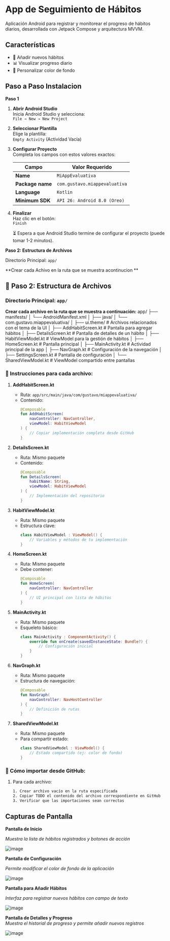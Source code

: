 # App de Seguimiento de Hábitos

Aplicación Android para registrar y monitorear el progreso de hábitos diarios, desarrollada con Jetpack Compose y arquitectura MVVM.

## Características
- 📝 Añadir nuevos hábitos
- 📊 Visualizar progreso diario
- 🎨 Personalizar color de fondo



## Paso a Paso Instalacion

**Paso 1**
1. **Abrir Android Studio**  
   Inicia Android Studio y selecciona:  
   `File → New → New Project`

2. **Seleccionar Plantilla**  
   Elige la plantilla:  
   `Empty Activity` (Actividad Vacía)

3. **Configurar Proyecto**  
   Completa los campos con estos valores exactos:

   | Campo | Valor Requerido |
   |-------|-----------------|
   | **Name** | `MiAppEvaluativa` |
   | **Package name** | `com.gustavo.miappevaluativa` |
   | **Language** | `Kotlin` |
   | **Minimum SDK** | `API 26: Android 8.0 (Oreo)` |

4. **Finalizar**  
   Haz clic en el botón:  
   `Finish`

   ⏳ Espera a que Android Studio termine de configurar el proyecto (puede tomar 1-2 minutos).

**Paso 2: Estructura de Archivos**

 Directorio Principal: `app/`


**Crear cada Achivo en la ruta que se muestra acontinucion **
## 📂 Paso 2: Estructura de Archivos

### Directorio Principal: `app/`

**Crear cada archivo en la ruta que se muestra a continuación:**
app/
├── manifests/
│ └── AndroidManifest.xml
│
├── java/
│ └── com.gustavo.miappevaluativa/
│ ├── ui.theme/ # Archivos relacionados con el tema de la UI
│ ├── AddHabitScreen.kt # Pantalla para agregar hábitos
│ ├── DetailsScreen.kt # Pantalla de detalles de un hábito
│ ├── HabitViewModel.kt # ViewModel para la gestión de hábitos
│ ├── HomeScreen.kt # Pantalla principal
│ ├── MainActivity.kt # Actividad principal de la app
│ ├── NavGraph.kt # Configuración de la navegación
│ ├── SettingsScreen.kt # Pantalla de configuración
│ └── SharedViewModel.kt # ViewModel compartido entre pantallas

### 📝 Instrucciones para cada archivo:

1. **AddHabitScreen.kt**
   - Ruta: `app/src/main/java/com/gustavo/miappevaluativa/`
   - Contenido:
     ```kotlin
     @Composable
     fun AddHabitScreen(
         navController: NavController,
         viewModel: HabitViewModel
     ) {
         // Copiar implementación completa desde GitHub
     }
     ```

2. **DetailsScreen.kt**
   - Ruta: Mismo paquete
   - Contenido:
     ```kotlin
     @Composable
     fun DetailsScreen(
         habitName: String,
         viewModel: HabitViewModel
     ) {
         // Implementación del repositorio
     }
     ```

3. **HabitViewModel.kt**
   - Ruta: Mismo paquete
   - Estructura clave:
     ```kotlin
     class HabitViewModel : ViewModel() {
         // Variables y métodos de tu implementación
     }
     ```

4. **HomeScreen.kt**
   - Ruta: Mismo paquete
   - Debe contener:
     ```kotlin
     @Composable
     fun HomeScreen(
         navController: NavController
     ) {
         // UI principal con lista de hábitos
     }
     ```

5. **MainActivity.kt**
   - Ruta: Mismo paquete
   - Esqueleto básico:
     ```kotlin
     class MainActivity : ComponentActivity() {
         override fun onCreate(savedInstanceState: Bundle?) {
             // Configuración inicial
         }
     }
     ```

6. **NavGraph.kt**
   - Ruta: Mismo paquete
   - Estructura de navegación:
     ```kotlin
     @Composable
     fun NavGraph(
         navController: NavHostController
     ) {
         // Definición de rutas
     }
     ```

7. **SharedViewModel.kt**
   - Ruta: Mismo paquete
   - Para compartir estado:
     ```kotlin
     class SharedViewModel : ViewModel() {
         // Estado compartido (ej: color de fondo)
     }
     ```

### 🔄 Cómo importar desde GitHub:
1. Para cada archivo:
   ```bash
   1. Crear archivo vacío en la ruta especificada
   2. Copiar TODO el contenido del archivo correspondiente en GitHub
   3. Verificar que las importaciones sean correctas


## Capturas de Pantalla
**Pantalla de Inicio** 

*Muestra la lista de hábitos registrados y botones de acción*

![image](https://github.com/user-attachments/assets/1e739edf-4faa-43ee-9cf0-936c59d18943)



**Pantalla de Configuración**

*Permite modificar el color de fondo de la aplicación*

![image](https://github.com/user-attachments/assets/f6df1d19-7f64-4f05-84e2-35d16ac2ce5e)



**Pantalla para Añadir Hábitos**

*Interfaz para registrar nuevos hábitos con campo de texto*

![image](https://github.com/user-attachments/assets/b505471b-830b-4001-81e2-4ae83410a033)



**Pantalla de Detalles y Progreso**  
*Muestra el historial de progreso y permite añadir nuevos registros*

![image](https://github.com/user-attachments/assets/cc2b07f3-650a-4031-a7ab-7e0c11126e5e)


